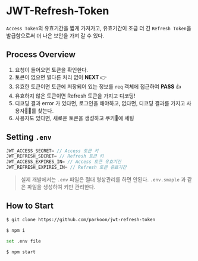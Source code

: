 # JWT-Refresh-Token

`Access Token`의 유효기간을 짧게 가져가고, 유효기간이 조금 더 긴 `Refresh Token`을 발급함으로써 더 나은 보안을 가져 갈 수 있다.

## Process Overview

1. 요청이 들어오면 토큰을 확인한다.
2. 토큰이 없으면 별다른 처리 없이 **NEXT** 👉
3. 유효한 토큰이면 토큰에 저장되어 있는 정보를 `req` 객체에 접근하여 **PASS** 👍
4. 유효하지 않은 토큰이면 Refresh 토큰을 가지고 디코딩!
5. 디코딩 결과 error 가 있다면, 로그인을 해야하고, 없다면, 디코딩 결과를 가지고 사용자🧑‍💼를 찾는다.
6. 사용자도 있다면, 새로운 토큰을 생성하고 쿠키🍪에 세팅

## Setting `.env`

```js
JWT_ACCESS_SECRET= // Access 토큰 키
JWT_REFRESH_SECRET= // Refresh 토큰 키
JWT_ACCESS_EXPIRES_IN= // Access 토큰 유효기간
JWT_REFRESH_EXPIRES_IN= // Refresh 토큰 유효기간
```

> 실제 개발에서는 `.env` 파일은 절대 형상관리를 하면 안된다. `.env.smaple` 과 같은 파일을 생성하여 키만 관리한다.

## How to Start

```bash
$ git clone https://github.com/parkoon/jwt-refresh-token

$ npm i

set .env file

$ npm start
```
